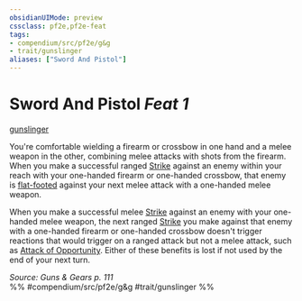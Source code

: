 ```yaml
---
obsidianUIMode: preview
cssclass: pf2e,pf2e-feat
tags:
- compendium/src/pf2e/g&g
- trait/gunslinger
aliases: ["Sword And Pistol"]
---
```

# Sword And Pistol  *Feat 1*  
[gunslinger](../../rules/traits/gunslinger-g-g.md)  


You're comfortable wielding a firearm or crossbow in one hand and a melee weapon in the other, combining melee attacks with shots from the firearm. When you make a successful ranged [Strike](../../rules/actions/strike.md) against an enemy within your reach with your one-handed firearm or one-handed crossbow, that enemy is [flat-footed](../../rules/conditions.md#Flat-footed) against your next melee attack with a one-handed melee weapon.

When you make a successful melee [Strike](../../rules/actions/strike.md) against an enemy with your one-handed melee weapon, the next ranged [Strike](../../rules/actions/strike.md) you make against that enemy with a one-handed firearm or one-handed crossbow doesn't trigger reactions that would trigger on a ranged attack but not a melee attack, such as [Attack of Opportunity](../../rules/actions/attack-of-opportunity.md). Either of these benefits is lost if not used by the end of your next turn.

*Source: Guns & Gears p. 111*  
%% #compendium/src/pf2e/g&g #trait/gunslinger %%
